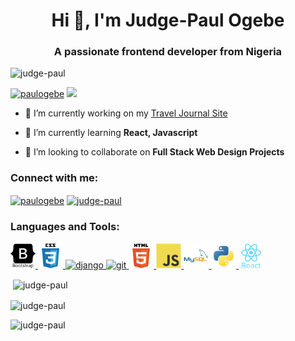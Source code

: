 <h1 align="center">Hi 👋, I'm Judge-Paul Ogebe</h1>
<h3 align="center">A passionate frontend developer from Nigeria</h3>

<p align="left"> <img src="https://komarev.com/ghpvc/?username=judge-paul&label=Profile%20views&color=0e75b6&style=flat" alt="judge-paul" /> </p>

<p align="left"> <a href="https://twitter.com/paulogebe" target="blank"><img src="https://img.shields.io/twitter/follow/paulogebe?logo=twitter&style=for-the-badge" alt="paulogebe" /></a> <a><img src="https://img.shields.io/badge/LinkedIn-0077B5?style=for-the-badge&logo=linkedin&logoColor=white" /></a> 
</p>


- 🔭 I’m currently working on my [Travel Journal Site](https://github.com/Judge-Paul/travel-journey)

- 🌱 I’m currently learning **React, Javascript**

- 👯 I’m looking to collaborate on **Full Stack Web Design Projects**

<h3 align="left">Connect with me:</h3>
<p align="left">
<a href="https://twitter.com/paulogebe" target="blank"><img align="center" src="https://raw.githubusercontent.com/rahuldkjain/github-profile-readme-generator/master/src/images/icons/Social/twitter.svg" alt="paulogebe" height="30" width="40" /></a>
<a href="https://linkedin.com/in/judge-paul" target="blank"><img align="center" src="https://raw.githubusercontent.com/rahuldkjain/github-profile-readme-generator/master/src/images/icons/Social/linked-in-alt.svg" alt="judge-paul" height="30" width="40" /></a>
</p>

<h3 align="left">Languages and Tools:</h3>
<p align="left"> <a href="https://getbootstrap.com" target="_blank" rel="noreferrer"> <img src="https://raw.githubusercontent.com/devicons/devicon/master/icons/bootstrap/bootstrap-plain-wordmark.svg" alt="bootstrap" width="40" height="40"/> </a> <a href="https://www.w3schools.com/css/" target="_blank" rel="noreferrer"> <img src="https://raw.githubusercontent.com/devicons/devicon/master/icons/css3/css3-original-wordmark.svg" alt="css3" width="40" height="40"/> </a> <a href="https://www.djangoproject.com/" target="_blank" rel="noreferrer"> <img src="https://cdn.worldvectorlogo.com/logos/django.svg" alt="django" width="40" height="40"/> </a> <a href="https://git-scm.com/" target="_blank" rel="noreferrer"> <img src="https://www.vectorlogo.zone/logos/git-scm/git-scm-icon.svg" alt="git" width="40" height="40"/> </a> <a href="https://www.w3.org/html/" target="_blank" rel="noreferrer"> <img src="https://raw.githubusercontent.com/devicons/devicon/master/icons/html5/html5-original-wordmark.svg" alt="html5" width="40" height="40"/> </a> <a href="https://developer.mozilla.org/en-US/docs/Web/JavaScript" target="_blank" rel="noreferrer"> <img src="https://raw.githubusercontent.com/devicons/devicon/master/icons/javascript/javascript-original.svg" alt="javascript" width="40" height="40"/> </a> <a href="https://www.mysql.com/" target="_blank" rel="noreferrer"> <img src="https://raw.githubusercontent.com/devicons/devicon/master/icons/mysql/mysql-original-wordmark.svg" alt="mysql" width="40" height="40"/> </a> <a href="https://www.python.org" target="_blank" rel="noreferrer"> <img src="https://raw.githubusercontent.com/devicons/devicon/master/icons/python/python-original.svg" alt="python" width="40" height="40"/> </a> <a href="https://reactjs.org/" target="_blank" rel="noreferrer"> <img src="https://raw.githubusercontent.com/devicons/devicon/master/icons/react/react-original-wordmark.svg" alt="react" width="40" height="40"/> </a> </p>


<p>&nbsp;<img align="center" src="https://github-readme-stats.vercel.app/api?username=judge-paul&show_icons=true&locale=en" alt="judge-paul" /></p>

<p><img align="center" src="https://github-readme-streak-stats.herokuapp.com/?user=judge-paul&" alt="judge-paul" /></p>

<p><img align="left" src="https://github-readme-stats.vercel.app/api/top-langs?username=judge-paul&show_icons=true&locale=en&layout=compact" alt="judge-paul" /></p>
